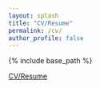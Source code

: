 ```yaml
---
layout: splash
title: "CV/Resume"
permalink: /cv/
author_profile: false
---
```


{% include base_path %}

[CV/Resume](projects)
